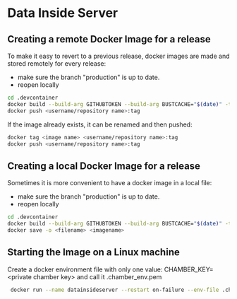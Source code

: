 # Data Inside Server
## Creating a remote Docker Image for a release
To make it easy to revert to a previous release, docker images are made and stored remotely for every release:

- make sure the branch "production" is up to date.
- reopen locally

```bash
cd .devcontainer
docker build --build-arg GITHUBTOKEN --build-arg BUSTCACHE="$(date)" -t <username/repository name>:tag .
docker push <username/repository name>:tag
```

If the image already exists, it can be renamed and then pushed:
```bash
docker tag <image name> <username/repository name>:tag
docker push <username/repository name>:tag
```

## Creating a local Docker Image for a release
Sometimes it is more convenient to have a docker image in a local file:

- make sure the branch "production" is up to date.
- reopen locally

```bash
cd .devcontainer
docker build --build-arg GITHUBTOKEN --build-arg BUSTCACHE="$(date)" -t <image name> .
docker save -o <filename> <imagename>
```

## Starting the Image on a Linux machine
Create a docker environment file with only one value: CHAMBER_KEY=&lt;private chamber key&gt; and call it .chamber_env.pem

```bash
 docker run --name datainsideserver --restart on-failure --env-file .chamber_env.pem -p 8080:8080 robertcram/axon-software:dip4 bash -c "RACK_ENV=prodcution rackup -o0.0.0.0 -p8080"
 ```

